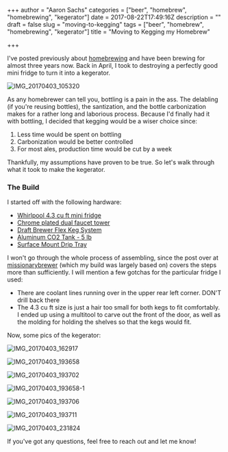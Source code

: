+++
author = "Aaron Sachs"
categories = ["beer", "homebrew", "homebrewing", "kegerator"]
date = 2017-08-22T17:49:16Z
description = ""
draft = false
slug = "moving-to-kegging"
tags = ["beer", "homebrew", "homebrewing", "kegerator"]
title = "Moving to Kegging my Homebrew"

+++

I've posted previously about [homebrewing](http://aaron.sachs.blog/how-homebrewing-saved-me-from-burnout/) and have been brewing for almost three years now. Back in April, I took to destroying a perfectly good mini fridge to turn it into a kegerator. 

![IMG_20170403_105320](/img/IMG_20170403_105320.jpg)

As any homebrewer can tell you, bottling is a pain in the ass. The delabling (if you're reusing bottles), the santization, and the bottle carbonization makes for a rather long and laborious process. Because I'd finally had it with bottling, I decided that kegging would be a wiser choice since:

1. Less time would be spent on bottling
2. Carbonization would be better controlled
3. For most ales, production time would be cut by a week

Thankfully, my assumptions have proven to be true. So let's walk through what it took to make the kegerator.

### The Build
I started off with the following hardware:

* [Whirlpool 4.3 cu ft mini fridge](https://www.amazon.com/Whirlpool-Stainless-Compact-Refrigerator-Fridge/dp/B00XQLQXMY)
* [Chrome plated dual faucet tower](http://www.beveragefactory.com/draftbeer/towers/doublefaucet/D4743DT___6843.shtml)
* [Draft Brewer Flex Keg System](https://www.midwestsupplies.com/draft-brewer-flex-keg-system)
* [Aluminum CO2 Tank - 5 lb](http://www.austinhomebrew.com/Aluminum-CO2-Tank--5-lb_p_4693.html)
* [Surface Mount Drip Tray](http://www.beveragefactory.com/draftbeer/driptray/cutout/kegco-surface-mount-drip-tray-seco1610.html)

I won't go through the whole process of assembling, since the post over at [missionarybrewer](https://missionarybrewer.wordpress.com/how-to-build-your-own-kegerator/) (which my build was largely based on) covers the steps more than sufficiently. I will mention a few gotchas for the particular fridge I used:

* There are coolant lines running over in the upper rear left corner. DON'T drill back there
* The 4.3 cu ft size is just a hair too small for both kegs to fit comfortably. I ended up using a multitool to carve out the front of the door, as well as the molding for holding the shelves so that the kegs would fit.

Now, some pics of the kegerator:

![IMG_20170403_162917](/img/IMG_20170403_162917.jpg)

![IMG_20170403_193658](/img/IMG_20170403_193658.jpg)

![IMG_20170403_193702](/img/IMG_20170403_193702.jpg)

![IMG_20170403_193658-1](/img/IMG_20170403_193658-1.jpg)

![IMG_20170403_193706](/img/IMG_20170403_193706.jpg)

![IMG_20170403_193711](/img/IMG_20170403_193711.jpg)

![IMG_20170403_231824](/img/IMG_20170403_231824.jpg)

If you've got any questions, feel free to reach out and let me know!
